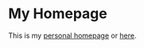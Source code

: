 # My Homepage
This is my [personal homepage](https://guoxiaowhu.github.io/Xiao_Guo/) or [here](https://github.com/guoxiaowhu/Xiao_Guo/blob/gh-pages/index.md).

